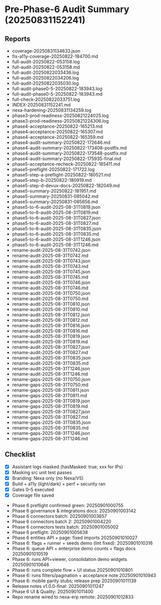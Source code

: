 # Pre-Phase-6 Audit Summary (20250831152241)

## Reports
- coverage-20250831134633.json
- fix-a11y-coverage-20250822-184700.md
- full-audit-20250822-053158.log
- full-audit-20250822-053158.md
- full-audit-20250822033436.log
- full-audit-20250822034206.log
- full-audit-20250822035030.log
- full-audit-phase0-5-20250822-183943.log
- full-audit-phase0-5-20250822-183943.md
- full-check-20250822033751.log
- INDEX-20250831152241.md
- nexa-hardening-20250831134259.log
- phase3-prod-readiness-20250821224025.log
- phase3-prod-readiness-20250821224306.log
- phase4-acceptance-20250822-165213.md
- phase4-acceptance-20250822-165307.md
- phase4-acceptance-20250822-165359.md
- phase4-audit-summary-20250822-172646.md
- phase4-audit-summary-20250822-173408-postfix.md
- phase4-audit-summary-20250822-173548-postfix.md
- phase4-audit-summary-20250822-175935-final.md
- phase5-acceptance-recheck-20250822-185411.md
- phase5-preflight-20250822-171722.log
- phase5-step-a-preflight-20250822-180521.md
- phase5-step-b-20250822-180919.md
- phase5-step-d-devux-docs-20250822-182049.md
- phase5-summary-20250822-181951.md
- phase5-summary-20250831-085042.md
- phase5-summary-20250831-085656.md
- phase5-to-6-audit-2025-08-31T0819.json
- phase5-to-6-audit-2025-08-31T0819.md
- phase5-to-6-audit-2025-08-31T0827.json
- phase5-to-6-audit-2025-08-31T0827.md
- phase5-to-6-audit-2025-08-31T0835.json
- phase5-to-6-audit-2025-08-31T0835.md
- phase5-to-6-audit-2025-08-31T1246.json
- phase5-to-6-audit-2025-08-31T1246.md
- rename-audit-2025-08-31T0742.json
- rename-audit-2025-08-31T0742.md
- rename-audit-2025-08-31T0743.json
- rename-audit-2025-08-31T0743.md
- rename-audit-2025-08-31T0745.json
- rename-audit-2025-08-31T0745.md
- rename-audit-2025-08-31T0746.json
- rename-audit-2025-08-31T0746.md
- rename-audit-2025-08-31T0750.json
- rename-audit-2025-08-31T0750.md
- rename-audit-2025-08-31T0810.json
- rename-audit-2025-08-31T0810.md
- rename-audit-2025-08-31T0812.json
- rename-audit-2025-08-31T0812.md
- rename-audit-2025-08-31T0816.json
- rename-audit-2025-08-31T0816.md
- rename-audit-2025-08-31T0819.json
- rename-audit-2025-08-31T0819.md
- rename-audit-2025-08-31T0827.json
- rename-audit-2025-08-31T0827.md
- rename-audit-2025-08-31T0835.json
- rename-audit-2025-08-31T0835.md
- rename-audit-2025-08-31T1246.json
- rename-audit-2025-08-31T1246.md
- rename-gaps-2025-08-31T0750.json
- rename-gaps-2025-08-31T0750.md
- rename-gaps-2025-08-31T0811.json
- rename-gaps-2025-08-31T0811.md
- rename-gaps-2025-08-31T0819.json
- rename-gaps-2025-08-31T0819.md
- rename-gaps-2025-08-31T0827.json
- rename-gaps-2025-08-31T0827.md
- rename-gaps-2025-08-31T0835.json
- rename-gaps-2025-08-31T0835.md
- rename-gaps-2025-08-31T1246.json
- rename-gaps-2025-08-31T1246.md

## Checklist
- [x] Assistant logs masked (hasMasked: true; xxx for IPs)
- [x] Masking src unit test passes
- [x] Branding: Nexa only (no Nexa/V5)
- [x] Build + a11y (light/dark) + perf + security ran
- [x] Gates 0–5 executed
- [x] Coverage file saved
- Phase 6 preflight confirmed green: 20250901000755
- Phase 6 governance & integrations docs: 20250901003142
- Phase 6 connectors batch: 20250901003657
- Phase 6 connectors batch 2: 20250901004220
- Phase 6 connectors tests batch: 20250901005002
- Phase 6 preflight: 20250901005638
- Phase 6 entities API + page: fixed imports 20250901010027
- Phase 6: flags + runner + seeds demo (lint fixed): 20250901010316
- Phase 6: queue API + enterprise demo counts + flags docs 20250901010519
- Phase 6: runs API+viewer, consolidation demo widgets 20250901010646
- Phase 6: runs complete flow + UI status 20250901010801
- Phase 6: runs filters/pagination + acceptance note 20250901010943
- Phase 6: mobile parity stubs; release prep 20250901011139
- Release notes v1.0.0-final: 20250901011247
- Phase 6 UI & Quality: 20250901011400
- Repo rename wired to nexa-erp remote: 20250901012833
